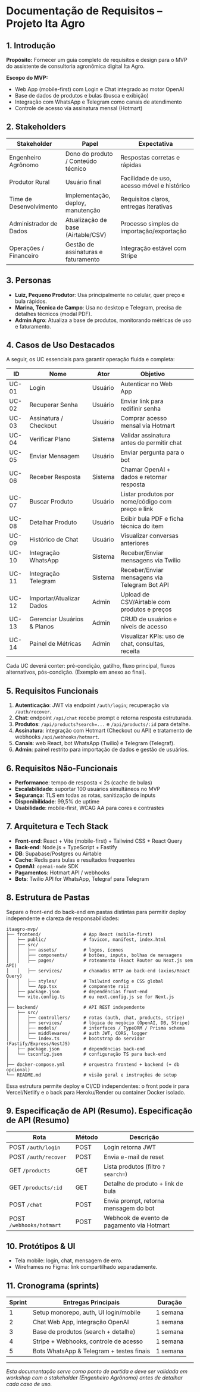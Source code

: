 # Documentação de Requisitos – Projeto Ita Agro

## 1. Introdução

**Propósito:** Fornecer um guia completo de requisitos e design para o MVP do assistente de consultoria agronômica digital Ita Agro.

**Escopo do MVP:**

* Web App (mobile-first) com Login e Chat integrado ao motor OpenAI
* Base de dados de produtos e bulas (busca e exibição)
* Integração com WhatsApp e Telegram como canais de atendimento
* Controle de acesso via assinatura mensal (Hotmart)

## 2. Stakeholders

| Stakeholder             | Papel                               | Expectativa                                 |
| ----------------------- | ----------------------------------- | ------------------------------------------- |
| Engenheiro Agrônomo     | Dono do produto / Conteúdo técnico  | Respostas corretas e rápidas                |
| Produtor Rural          | Usuário final                       | Facilidade de uso, acesso móvel e histórico |
| Time de Desenvolvimento | Implementação, deploy, manutenção   | Requisitos claros, entregas iterativas      |
| Administrador de Dados  | Atualização de base (Airtable/CSV)  | Processo simples de importação/exportação   |
| Operações / Financeiro  | Gestão de assinaturas e faturamento | Integração estável com Stripe               |

## 3. Personas

* **Luiz, Pequeno Produtor**: Usa principalmente no celular, quer preço e bula rápidos.
* **Marina, Técnica de Campo**: Usa no desktop e Telegram, precisa de detalhes técnicos (modal PDF).
* **Admin Agro**: Atualiza a base de produtos, monitorando métricas de uso e faturamento.

## 4. Casos de Uso Destacados

A seguir, os UC essenciais para garantir operação fluida e completa:

| ID    | Nome                        | Ator    | Objetivo                                         |   |
| ----- | --------------------------- | ------- | ------------------------------------------------ | - |
| UC-01 | Login                       | Usuário | Autenticar no Web App                            |   |
| UC-02 | Recuperar Senha             | Usuário | Enviar link para redifinir senha                 |   |
| UC-03 | Assinatura / Checkout       | Usuário | Comprar acesso mensal via Hotmart                |   |
| UC-04 | Verificar Plano             | Sistema | Validar assinatura antes de permitir chat        |   |
| UC-05 | Enviar Mensagem             | Usuário | Enviar pergunta para o bot                       |   |
| UC-06 | Receber Resposta            | Sistema | Chamar OpenAI + dados e retornar resposta        |   |
| UC-07 | Buscar Produto              | Usuário | Listar produtos por nome/código com preço e link |   |
| UC-08 | Detalhar Produto            | Usuário | Exibir bula PDF e ficha técnica do item          |   |
| UC-09 | Histórico de Chat           | Usuário | Visualizar conversas anteriores                  |   |
| UC-10 | Integração WhatsApp         | Sistema | Receber/Enviar mensagens via Twilio              |   |
| UC-11 | Integração Telegram         | Sistema | Receber/Enviar mensagens via Telegram Bot API    |   |
| UC-12 | Importar/Atualizar Dados    | Admin   | Upload de CSV/Airtable com produtos e preços     |   |
| UC-13 | Gerenciar Usuários & Planos | Admin   | CRUD de usuários e níveis de acesso              |   |
| UC-14 | Painel de Métricas          | Admin   | Visualizar KPIs: uso de chat, consultas, receita |   |

Cada UC deverá conter: pré-condição, gatilho, fluxo principal, fluxos alternativos, pós-condição. (Exemplo em anexo ao final).

## 5. Requisitos Funcionais

1. **Autenticação**: JWT via endpoint `/auth/login`; recuperação via `/auth/recover`.
2. **Chat**: endpoint `/api/chat` recebe prompt e retorna resposta estruturada.
3. **Produtos**: `/api/products?search=...` e `/api/products/:id` para detalhe.
4. **Assinatura**: integração com Hotmart (Checkout ou API) e tratamento de webhooks `/api/webhooks/hotmart`.
5. **Canais**: web React, bot WhatsApp (Twilio) e Telegram (Telegraf).
6. **Admin**: painel restrito para importação de dados e gestão de usuários.

## 6. Requisitos Não-Funcionais

* **Performance**: tempo de resposta < 2s (cache de bulas)
* **Escalabilidade**: suportar 100 usuários simultâneos no MVP
* **Segurança**: TLS em todas as rotas, sanitização de inputs
* **Disponibilidade**: 99,5% de uptime
* **Usabilidade**: mobile-first, WCAG AA para cores e contrastes

## 7. Arquitetura e Tech Stack

* **Front-end**: React + Vite (mobile-first) + Tailwind CSS + React Query
* **Back-end**: Node.js + TypeScript + Fastify
* **DB**: Supabase/Postgres ou Airtable
* **Cache**: Redis para bulas e resultados frequentes
* **OpenAI**: `openai-node` SDK
* **Pagamentos**: Hotmart API / webhooks
* **Bots**: Twilio API for WhatsApp, Telegraf para Telegram

## 8. Estrutura de Pastas

Separe o front-end do back-end em pastas distintas para permitir deploy independente e clareza de responsabilidades:

```
itaagro-mvp/
├── frontend/                # App React (mobile-first)
│   ├── public/              # favicon, manifest, index.html
│   ├── src/
│   │   ├── assets/          # logos, ícones
│   │   ├── components/      # botões, inputs, bolhas de mensagens
│   │   ├── pages/           # roteamento (React Router ou Next.js sem API)
│   │   ├── services/        # chamadas HTTP ao back-end (axios/React Query)
│   │   ├── styles/          # Tailwind config e CSS global
│   │   └── App.tsx          # componente raiz
│   ├── package.json         # dependências front-end
│   └── vite.config.ts       # ou next.config.js se for Next.js
│
├── backend/                 # API REST independente
│   ├── src/
│   │   ├── controllers/     # rotas (auth, chat, products, stripe)
│   │   ├── services/        # lógica de negócio (OpenAI, DB, Stripe)
│   │   ├── models/          # interfaces / TypeORM / Prisma schema
│   │   ├── middlewares/     # auth JWT, CORS, logger
│   │   └── index.ts         # bootstrap do servidor (Fastify/Express/NestJS)
│   ├── package.json         # dependências back-end
│   └── tsconfig.json        # configuração TS para back-end
│
├── docker-compose.yml       # orquestra frontend + backend (+ db opcional)
└── README.md                # visão geral e instruções de setup
```

Essa estrutura permite deploy e CI/CD independentes: o front pode ir para Vercel/Netlify e o back para Heroku/Render ou container Docker isolado.

## 9. Especificação de API (Resumo). Especificação de API (Resumo)

| Rota                     | Método | Descrição                                  |   |
| ------------------------ | ------ | ------------------------------------------ | - |
| POST `/auth/login`       | POST   | Login retorna JWT                          |   |
| POST `/auth/recover`     | POST   | Envia e-mail de reset                      |   |
| GET `/products`          | GET    | Lista produtos (filtro `?search=`)         |   |
| GET `/products/:id`      | GET    | Detalhe de produto + link de bula          |   |
| POST `/chat`             | POST   | Envia prompt, retorna mensagem do bot      |   |
| POST `/webhooks/hotmart` | POST   | Webhook de evento de pagamento via Hotmart |   |

## 10. Protótipos & UI

* Tela mobile: login, chat, mensagem de erro.
* Wireframes no Figma: link compartilhado separadamente.

## 11. Cronograma (sprints)

| Sprint | Entregas Principais                      | Duração  |
| ------ | ---------------------------------------- | -------- |
| 1      | Setup monorepo, auth, UI login/mobile    | 1 semana |
| 2      | Chat Web App, integração OpenAI          | 1 semana |
| 3      | Base de produtos (search + detalhe)      | 1 semana |
| 4      | Stripe + Webhooks, controle de acesso    | 1 semana |
| 5      | Bots WhatsApp & Telegram + testes finais | 1 semana |

---

*Esta documentação serve como ponto de partida e deve ser validada em workshop com o stakeholder (Engenheiro Agrônomo) antes de detalhar cada caso de uso.*
